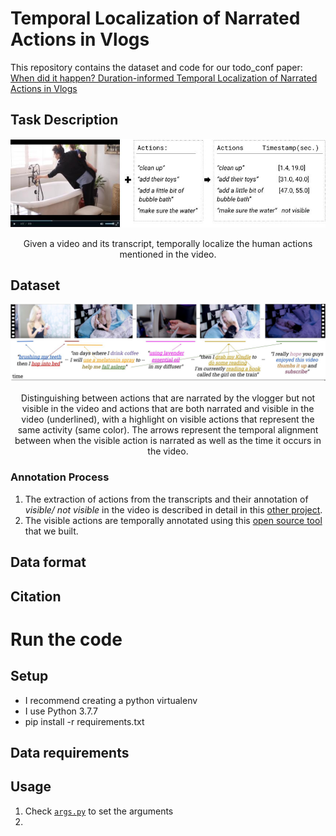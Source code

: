 # Temporal Localization of Narrated Actions in Vlogs

This repository contains the dataset and code for our todo_conf paper:
[When did it happen? Duration-informed Temporal Localization of Narrated
Actions in Vlogs](todo_arxiv)

## Task Description
![Example instance](images/annotation_example.jpg)
<p align="center"> Given a video and its transcript, temporally localize the human actions mentioned in the video. </p>

## Dataset 
![Example instance](images/model_idea.jpg)
<p align="center">Distinguishing between actions that are narrated by the vlogger but not visible in the video
and actions that are both narrated and visible in the video (underlined), with a highlight on visible actions that represent the same
activity (same color). The arrows represent the temporal alignment between when the visible action is narrated as well as the time it
occurs in the video.</p>

### Annotation Process
1. The extraction of actions from the transcripts and their annotation of *visible/ not visible* in the video 
is described in detail in this [other project](https://github.com/OanaIgnat/vlog_action_recognition).
2. The visible actions are temporally annotated using this [open source tool](https://github.com/OanaIgnat/video_annotations) that we built.

## Data format

## Citation


# Run the code

## Setup
* I recommend creating a python virtualenv
* I use Python 3.7.7
* pip install -r requirements.txt

## Data requirements

## Usage
1. Check [`args.py`](args.py) to set the arguments
2. 


